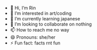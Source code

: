 - 👋 Hi, I’m Rin
- 👀 I’m interested in art/coding
- 🌱 I’m currently learning japanese
- 💞️ I’m looking to collaborate on nothing
- 📫 How to reach me no way
- 😄 Pronouns: she/her
- ⚡ Fun fact: facts rnt fun

<!---
Dead-Rin/Dead-Rin is a ✨ special ✨ repository because its `README.md` (this file) appears on your GitHub profile.
You can click the Preview link to take a look at your changes.
--->
